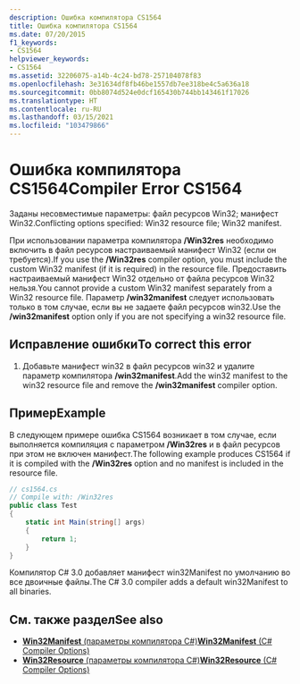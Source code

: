 ```yaml
---
description: Ошибка компилятора CS1564
title: Ошибка компилятора CS1564
ms.date: 07/20/2015
f1_keywords:
- CS1564
helpviewer_keywords:
- CS1564
ms.assetid: 32206075-a14b-4c24-bd78-257104078f83
ms.openlocfilehash: 3e31634df8fb46be1557db7ee318be4c5a636a18
ms.sourcegitcommit: 0bb8074d524e0dcf165430b744bb143461f17026
ms.translationtype: HT
ms.contentlocale: ru-RU
ms.lasthandoff: 03/15/2021
ms.locfileid: "103479866"
---
```

# <a name="compiler-error-cs1564"></a><span data-ttu-id="81ff1-103">Ошибка компилятора CS1564</span><span class="sxs-lookup"><span data-stu-id="81ff1-103">Compiler Error CS1564</span></span>

<span data-ttu-id="81ff1-104">Заданы несовместимые параметры: файл ресурсов Win32; манифест Win32.</span><span class="sxs-lookup"><span data-stu-id="81ff1-104">Conflicting options specified: Win32 resource file; Win32 manifest.</span></span>  
  
 <span data-ttu-id="81ff1-105">При использовании параметра компилятора **/Win32res** необходимо включить в файл ресурсов настраиваемый манифест Win32 (если он требуется).</span><span class="sxs-lookup"><span data-stu-id="81ff1-105">If you use the **/Win32res** compiler option, you must include the custom Win32 manifest (if it is required) in the resource file.</span></span> <span data-ttu-id="81ff1-106">Предоставить настраиваемый манифест Win32 отдельно от файла ресурсов Win32 нельзя.</span><span class="sxs-lookup"><span data-stu-id="81ff1-106">You cannot provide a custom Win32 manifest separately from a Win32 resource file.</span></span> <span data-ttu-id="81ff1-107">Параметр **/win32manifest** следует использовать только в том случае, если вы не задаете файл ресурсов win32.</span><span class="sxs-lookup"><span data-stu-id="81ff1-107">Use the **/win32manifest** option only if you are not specifying a win32 resource file.</span></span>  
  
## <a name="to-correct-this-error"></a><span data-ttu-id="81ff1-108">Исправление ошибки</span><span class="sxs-lookup"><span data-stu-id="81ff1-108">To correct this error</span></span>  
  
1. <span data-ttu-id="81ff1-109">Добавьте манифест win32 в файл ресурсов win32 и удалите параметр компилятора **/win32manifest**.</span><span class="sxs-lookup"><span data-stu-id="81ff1-109">Add the win32 manifest to the win32 resource file and remove the **/win32manifest** compiler option.</span></span>  
  
## <a name="example"></a><span data-ttu-id="81ff1-110">Пример</span><span class="sxs-lookup"><span data-stu-id="81ff1-110">Example</span></span>  

 <span data-ttu-id="81ff1-111">В следующем примере ошибка CS1564 возникает в том случае, если выполняется компиляция с параметром **/Win32res** и в файл ресурсов при этом не включен манифест.</span><span class="sxs-lookup"><span data-stu-id="81ff1-111">The following example produces CS1564 if it is compiled with the **/Win32res** option and no manifest is included in the resource file.</span></span>  
  
```csharp  
// cs1564.cs  
// Compile with: /Win32res  
public class Test  
{  
    static int Main(string[] args)  
    {  
        return 1;  
    }  
}  
```  
  
 <span data-ttu-id="81ff1-112">Компилятор C# 3.0 добавляет манифест win32Manifest по умолчанию во все двоичные файлы.</span><span class="sxs-lookup"><span data-stu-id="81ff1-112">The C# 3.0 compiler adds a default win32Manifest to all binaries.</span></span>  
  
## <a name="see-also"></a><span data-ttu-id="81ff1-113">См. также раздел</span><span class="sxs-lookup"><span data-stu-id="81ff1-113">See also</span></span>

- [<span data-ttu-id="81ff1-114">**Win32Manifest** (параметры компилятора C#)</span><span class="sxs-lookup"><span data-stu-id="81ff1-114">**Win32Manifest** (C# Compiler Options)</span></span>](../compiler-options/resources.md#win32manifest)
- [<span data-ttu-id="81ff1-115">**Win32Resource** (параметры компилятора C#)</span><span class="sxs-lookup"><span data-stu-id="81ff1-115">**Win32Resource** (C# Compiler Options)</span></span>](../compiler-options/resources.md#win32resource)
